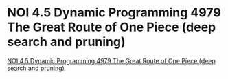 # NOI 4.5 Dynamic Programming 4979 The Great Route of One Piece (deep search and pruning)
[NOI 4.5 Dynamic Programming 4979 The Great Route of One Piece (deep search and pruning)](https://aiwithcloud.com/2022/09/19/noi_4-5_dynamic_programming_4979_the_great_route_of_one_piece_deep_search_and_pruning/)